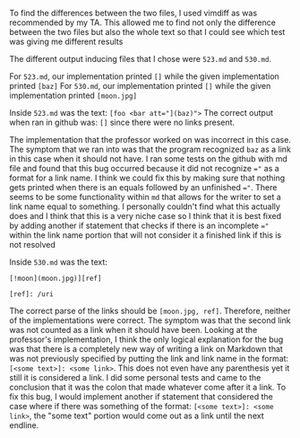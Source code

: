 To find the differences between the two files, I used vimdiff as was recommended by my TA. This allowed me to find not only the difference between the two files but also the whole text so that I could see which test was giving me different results

The different output inducing files that I chose were `523.md` and `530.md`.

For `523.md`, our implementation printed `[]` while the given implementation printed `[baz]`
For `530.md`, our implementation printed `[]` while the given implementation printed `[moon.jpg]`

Inside `523.md` was the text: 
`[foo <bar att="](baz)">`
The correct output when ran in github was:
`[]` since there were no links present.

The implementation that the professor worked on was incorrect in this case. The symptom that we ran into was that the program recognized `baz` as a link in this case when it should not have. I ran some tests on the github with md file and found that this bug occurred because it did not recognize `="` as a format for a link name. I think we could fix this by making sure that nothing gets printed when there is an equals followed by an unfinished `="`. There seems to be some functionality within `md` that allows for the writer to set a link name equal to something. I personally couldn't find what this actually does and I think that this is a very niche case so I think that it is best fixed by adding another if statement that checks if there is an incomplete `="` within the link name portion that will not consider it a finished link if this is not resolved


Inside `530.md` was the text: 
```
[!moon](moon.jpg)][ref]

[ref]: /uri
```

The correct parse of the links should be `[moon.jpg, ref]`. Therefore, neither of the implementations were correct. The symptom was that the second link was not counted as a link when it should have been. Looking at the professor's implementation, I think the only logical explanation for the bug was that there is a completely new way of writing a link on Markdown that was not previously specified by putting the link and link name in the format: `[<some text>]: <some link>`. This does not even have any parenthesis yet it still it is considered a link. I did some personal tests and came to the conclusion that it was the colon that made whatever come after it a link. To fix this bug, I would implement another if statement that considered the case where if there was something of the format: `[<some text>]: <some link>`, the "some text" portion would come out as a link until the next endline.

  
